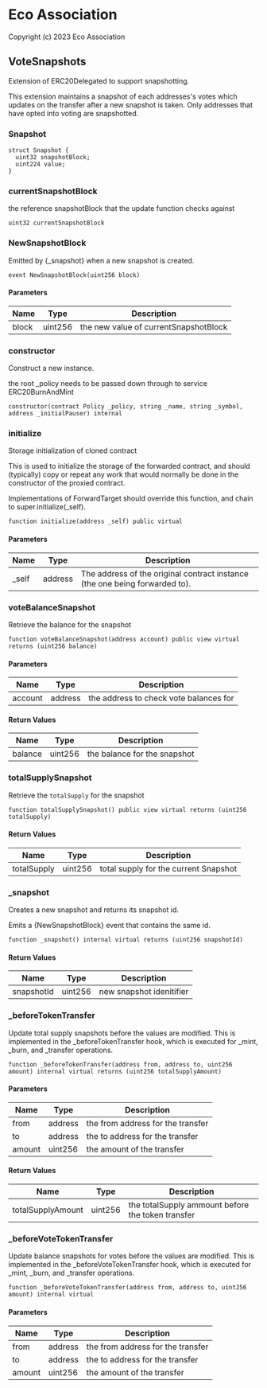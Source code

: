# Eco Association

Copyright (c) 2023 Eco Association

## VoteSnapshots

Extension of ERC20Delegated to support snapshotting.

This extension maintains a snapshot of each addresses's votes which updates on the transfer after a new snapshot is taken.
Only addresses that have opted into voting are snapshotted.

### Snapshot

```solidity
struct Snapshot {
  uint32 snapshotBlock;
  uint224 value;
}
```

### currentSnapshotBlock

the reference snapshotBlock that the update function checks against

  ```solidity
  uint32 currentSnapshotBlock
  ```

### NewSnapshotBlock

Emitted by {_snapshot} when a new snapshot is created.

  ```solidity
  event NewSnapshotBlock(uint256 block)
  ```
#### Parameters

| Name | Type | Description |
| ---- | ---- | ----------- |
| block | uint256 | the new value of currentSnapshotBlock |

### constructor

Construct a new instance.

the root _policy needs to be passed down through to service ERC20BurnAndMint

  ```solidity
  constructor(contract Policy _policy, string _name, string _symbol, address _initialPauser) internal
  ```

### initialize

Storage initialization of cloned contract

This is used to initialize the storage of the forwarded contract, and
should (typically) copy or repeat any work that would normally be
done in the constructor of the proxied contract.

Implementations of ForwardTarget should override this function,
and chain to super.initialize(_self).

  ```solidity
  function initialize(address _self) public virtual
  ```
#### Parameters

| Name | Type | Description |
| ---- | ---- | ----------- |
| _self | address | The address of the original contract instance (the one being              forwarded to). |

### voteBalanceSnapshot

Retrieve the balance for the snapshot

  ```solidity
  function voteBalanceSnapshot(address account) public view virtual returns (uint256 balance)
  ```
#### Parameters

| Name | Type | Description |
| ---- | ---- | ----------- |
| account | address | the address to check vote balances for |

#### Return Values

| Name | Type | Description |
| ---- | ---- | ----------- |
| balance | uint256 | the balance for the snapshot |

### totalSupplySnapshot

Retrieve the `totalSupply` for the snapshot

  ```solidity
  function totalSupplySnapshot() public view virtual returns (uint256 totalSupply)
  ```

#### Return Values

| Name | Type | Description |
| ---- | ---- | ----------- |
| totalSupply | uint256 | total supply for the current Snapshot |

### _snapshot

Creates a new snapshot and returns its snapshot id.

Emits a {NewSnapshotBlock} event that contains the same id.

  ```solidity
  function _snapshot() internal virtual returns (uint256 snapshotId)
  ```

#### Return Values

| Name | Type | Description |
| ---- | ---- | ----------- |
| snapshotId | uint256 | new snapshot idenitifier |

### _beforeTokenTransfer

Update total supply snapshots before the values are modified. This is implemented
in the _beforeTokenTransfer hook, which is executed for _mint, _burn, and _transfer operations.

  ```solidity
  function _beforeTokenTransfer(address from, address to, uint256 amount) internal virtual returns (uint256 totalSupplyAmount)
  ```
#### Parameters

| Name | Type | Description |
| ---- | ---- | ----------- |
| from | address | the from address for the transfer |
| to | address | the to address for the transfer |
| amount | uint256 | the amount of the transfer |

#### Return Values

| Name | Type | Description |
| ---- | ---- | ----------- |
| totalSupplyAmount | uint256 | the totalSupply ammount before the token transfer |

### _beforeVoteTokenTransfer

Update balance snapshots for votes before the values are modified. This is implemented
in the _beforeVoteTokenTransfer hook, which is executed for _mint, _burn, and _transfer operations.

  ```solidity
  function _beforeVoteTokenTransfer(address from, address to, uint256 amount) internal virtual
  ```
#### Parameters

| Name | Type | Description |
| ---- | ---- | ----------- |
| from | address | the from address for the transfer |
| to | address | the to address for the transfer |
| amount | uint256 | the amount of the transfer |


